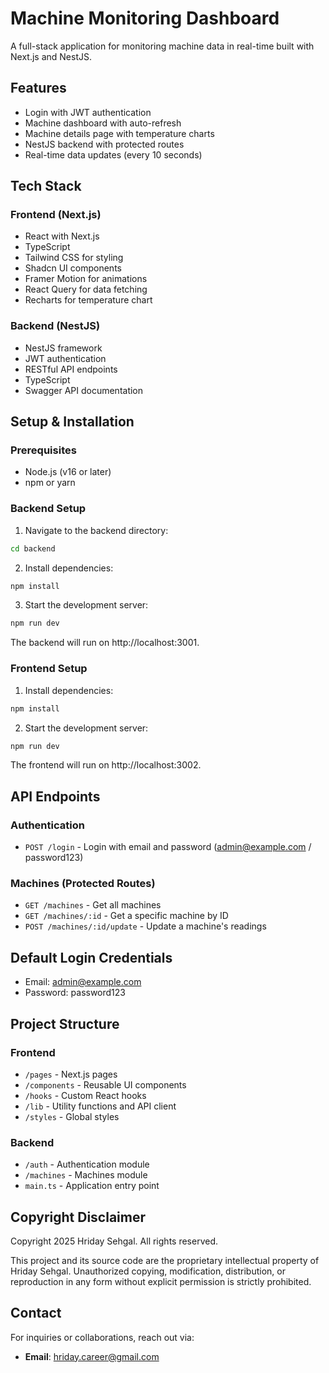# Machine Monitoring Dashboard

A full-stack application for monitoring machine data in real-time built with Next.js and NestJS.

## Features

- Login with JWT authentication
- Machine dashboard with auto-refresh
- Machine details page with temperature charts
- NestJS backend with protected routes
- Real-time data updates (every 10 seconds)

## Tech Stack

### Frontend (Next.js)
- React with Next.js
- TypeScript
- Tailwind CSS for styling
- Shadcn UI components
- Framer Motion for animations
- React Query for data fetching
- Recharts for temperature chart

### Backend (NestJS)
- NestJS framework
- JWT authentication
- RESTful API endpoints
- TypeScript
- Swagger API documentation

## Setup & Installation

### Prerequisites
- Node.js (v16 or later)
- npm or yarn

### Backend Setup

1. Navigate to the backend directory:
```bash
cd backend
```

2. Install dependencies:
```bash
npm install
```

3. Start the development server:
```bash
npm run dev
```

The backend will run on http://localhost:3001.

### Frontend Setup

1. Install dependencies:
```bash
npm install
```

2. Start the development server:
```bash
npm run dev
```

The frontend will run on http://localhost:3002.

## API Endpoints

### Authentication
- `POST /login` - Login with email and password (admin@example.com / password123)

### Machines (Protected Routes)
- `GET /machines` - Get all machines
- `GET /machines/:id` - Get a specific machine by ID
- `POST /machines/:id/update` - Update a machine's readings

## Default Login Credentials
- Email: admin@example.com
- Password: password123

## Project Structure

### Frontend
- `/pages` - Next.js pages
- `/components` - Reusable UI components
- `/hooks` - Custom React hooks
- `/lib` - Utility functions and API client
- `/styles` - Global styles

### Backend
- `/auth` - Authentication module
- `/machines` - Machines module
- `main.ts` - Application entry point

## Copyright Disclaimer

Copyright 2025 Hriday Sehgal. All rights reserved.

This project and its source code are the proprietary intellectual property of Hriday Sehgal. Unauthorized copying, modification, distribution, or reproduction in any form without explicit permission is strictly prohibited.

## Contact

For inquiries or collaborations, reach out via:
- **Email**: hriday.career@gmail.com
